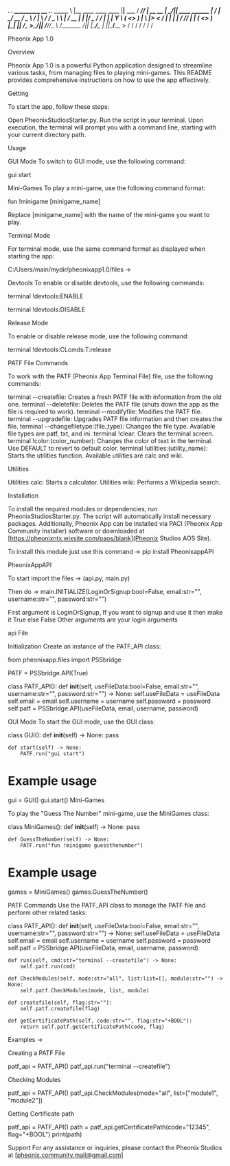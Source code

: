  __________.__                        .__           _________ __            .___.__
 \______   \  |__   ____  ____   ____ |__|__  ___  /   _____//  |_ __ __  __| _/|__| ____  ______
  |     ___/  |  \_/ __ \/  _ \ /    \|  \  \/  /  \_____  \\   __\  |  \/ __ | |  |/  _ \/  ___/
  |    |   |   Y  \  ___(  <_> )   |  \  |>    <   /        \|  | |  |  / /_/ | |  (  <_> )___ \
  |____|   |___|  /\___  >____/|___|  /__/__/\_ \ /_______  /|__| |____/\____ | |__|\____/____  >
                \/     \/           \/         \/         \/                 \/               \/

Pheonix App 1.0


Overview


Pheonix App 1.0 is a powerful Python application designed to streamline various tasks, from managing files to playing mini-games. This README provides comprehensive instructions on how to use the app effectively.

Getting

To start the app, follow these steps:

Open PheonixStudiosStarter.py.
Run the script in your terminal.
Upon execution, the terminal will prompt you with a command line, starting with your current directory path.

Usage

GUI Mode
To switch to GUI mode, use the following command:



gui start


Mini-Games
To play a mini-game, use the following command format:



fun !minigame [minigame_name]


Replace [minigame_name] with the name of the mini-game you want to play.

Terminal Mode


For terminal mode, use the same command format as displayed when starting the app:



C:/Users/main/mydir/pheonixapp1.0/files ->


Devtools
To enable or disable devtools, use the following commands:



terminal !devtools:ENABLE


terminal !devtools:DISABLE


Release Mode


To enable or disable release mode, use the following command:



terminal !devtools:CLcmds:T:release


PATF File Commands


To work with the PATF (Pheonix App Terminal File) file, use the following commands:


terminal --createfile: Creates a fresh PATF file with information from the old one.
terminal --deletefile: Deletes the PATF file (shuts down the app as the file is required to work).
terminal --modifyfile: Modifies the PATF file.
terminal --upgradefile: Upgrades PATF file information and then creates the file.
terminal --changefiletype:(file_type): Changes the file type. Available file types are patf, txt, and ini.
terminal !clear: Clears the terminal screen.
terminal !color:(color_number): Changes the color of text in the terminal. Use DEFAULT to revert to default color.
terminal !utilities:(utility_name): Starts the utilities function. Available utilities are calc and wiki.


Utilities


Utilities calc: Starts a calculator.
Utilities wiki: Performs a Wikipedia search.


Installation

To install the required modules or dependencies, run PheonixStudiosStarter.py. The script will automatically install necessary packages. Additionally, Pheonix App can be installed via PACI (Pheonix App Community Installer) software or downloaded at [https://pheonixntx.wixsite.com/paos/blank](Pheonix Studios AOS Site).

To install this module just use this command -> pip install PheonixappAPI


PheonixAppAPI

To start import the files -> (api.py, main.py)

Then do -> main.INITIALIZE(LoginOrSignup:bool=False, email:str="", username:str="", password:str="")

First argument is LoginOrSignup, If you want to signup and use it then make it True else False
Other arguments are your login arguments

api File

Initialization
Create an instance of the PATF_API class:

from pheonixapp.files import PSSbridge

PATF = PSSbridge.API(True)

class PATF_API():
    def __init__(self, useFileData:bool=False, email:str="", username:str="", password:str="") -> None:
        self.useFileData = useFileData
        self.email = email
        self.username = username
        self.password = password
        self.patf = PSSbridge.API(useFileData, email, username, password)

GUI Mode
To start the GUI mode, use the GUI class:

class GUI():
    def __init__(self) -> None:
        pass

    def start(self) -> None:
        PATF.run("gui start")

# Example usage
gui = GUI()
gui.start()
Mini-Games

To play the "Guess The Number" mini-game, use the MiniGames class:

class MiniGames():
    def __init__(self) -> None:
        pass

    def GuessTheNumber(self) -> None:
        PATF.run("fun !minigame guessthenumber")

# Example usage
games = MiniGames()
games.GuessTheNumber()


PATF Commands
Use the PATF_API class to manage the PATF file and perform other related tasks:

class PATF_API():
    def __init__(self, useFileData:bool=False, email:str="", username:str="", password:str="") -> None:
        self.useFileData = useFileData
        self.email = email
        self.username = username
        self.password = password
        self.patf = PSSbridge.API(useFileData, email, username, password)

    def run(self, cmd:str="terminal --createfile") -> None:
        self.patf.run(cmd)

    def CheckModules(self, mode:str="all", list:list=[], module:str="") -> None:
        self.patf.CheckModules(mode, list, module)

    def createfile(self, flag:str=""):
        self.patf.createfile(flag)

    def getCertificatePath(self, code:str="", flag:str="+BOOL"):
        return self.patf.getCertificatePath(code, flag)


Examples ->

Creating a PATF File

patf_api = PATF_API()
patf_api.run("terminal --createfile")

Checking Modules

patf_api = PATF_API()
patf_api.CheckModules(mode="all", list=["module1", "module2"])


Getting Certificate path

patf_api = PATF_API()
path = patf_api.getCertificatePath(code="12345", flag="+BOOL")
print(path)



Support
For any assistance or inquiries, please contact the Pheonix Studios at [pheonix.community.mail@gmail.com]